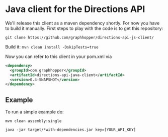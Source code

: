 # Java client for the Directions API

We'll release this client as a maven dependency shortly. For now you have to build it manually. First steps to play with the code is to get this repository:

`git clone https://github.com/graphhopper/directions-api-js-client/`

Build it:
`mvn clean install -DskipTests=true`

Now you can refer to this client in your pom.xml via
```xml
<dependency>
  <groupId>com.graphhopper</groupId>
  <artifactId>directions-api-java-client</artifactId>
  <version>0.4-SNAPSHOT</version>
</dependency>   
```

## Example

To run a simple example do:

`mvn clean assembly:single`

`java -jar target/*with-dependencies.jar key=[YOUR_API_KEY]`
